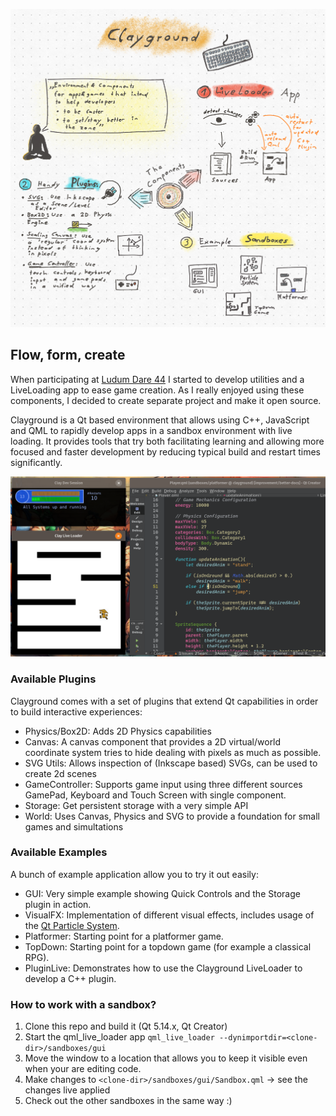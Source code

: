 ![Clayground Overview](res/clayground_overview.png)

## Flow, form, create 
When participating at [Ludum Dare 44](https://ldjam.com) I started to develop
utilities and a LiveLoading app to ease game creation. As I really enjoyed
using these components, I decided to create separate project and make it
open source.

Clayground is a Qt based environment that allows using C++, JavaScript
and QML to rapidly develop apps in a sandbox environment with live loading.
It provides tools that try both facilitating learning and allowing more
focused and faster development by reducing typical build and restart times
significantly.

![Platformer Screenshot](res/screenshot_platformer.png)

### Available Plugins
Clayground comes with a set of plugins that extend Qt capabilities in order to
build interactive experiences:
- Physics/Box2D: Adds 2D Physics capabilities
- Canvas: A canvas component that provides a 2D virtual/world coordinate
  system tries to hide dealing with pixels as much as possible.
- SVG Utils: Allows inspection of (Inkscape based) SVGs, can be used to create 2d scenes
- GameController: Supports game input using three different sources GamePad, Keyboard and Touch Screen with single component.
- Storage: Get persistent storage with a very simple API
- World: Uses Canvas, Physics and SVG to provide a foundation for small games and simultations

### Available Examples
A bunch of example application allow you to try it out easily:
- GUI: Very simple example showing Quick Controls and the Storage plugin in action.
- VisualFX: Implementation of different visual effects, includes usage of the [Qt Particle System](https://doc.qt.io/qt-5/qtquick-effects-particles.html).
- Platformer: Starting point for a platformer game.
- TopDown: Starting point for a topdown game (for example a classical RPG).
- PluginLive: Demonstrates how to use the Clayground LiveLoader to develop a C++ plugin.

### How to work with a sandbox?
1. Clone this repo and build it (Qt 5.14.x, Qt Creator)
2. Start the qml_live_loader app `qml_live_loader --dynimportdir=<clone-dir>/sandboxes/gui`
3. Move the window to a location that allows you to keep it visible even when your are editing code.
4. Make changes to `<clone-dir>/sandboxes/gui/Sandbox.qml` -> see the changes live applied
5. Check out the other sandboxes in the same way :)
